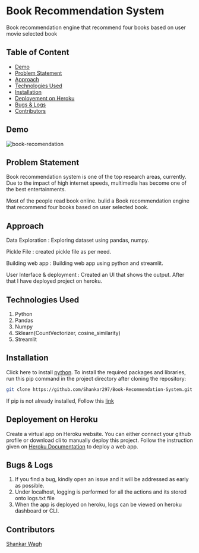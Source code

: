 # Book Recommendation System
Book recommendation engine that recommend four books based on user movie selected book

## Table of Content
  * [Demo](#demo)
  * [Problem Statement](#problem-statement)
  * [Approach](#approach)
  * [Technologies Used](#technologies-used)
  * [Installation](#installation)
  * [Deployement on Heroku](#deployement-on-heroku)
  * [Bugs & Logs](#bugs--logs)
  * [Contributors](#contributors)

## Demo
![book-recomendation](https://user-images.githubusercontent.com/76767335/171601603-cda30299-ca3b-4a62-9c4b-c1fe16992510.gif)


## Problem Statement
Book recommendation system is one of the top research areas, currently. Due to the impact of high internet speeds, multimedia has become one of the best entertainments. 

Most of the people read book online. bulid a Book recommendation engine that recommend four books based on user selected book.

## Approach
Data Exploration : Exploring dataset using pandas, numpy.

Pickle File : created pickle file as per need.

Building web app : Building web app using python and streamlit.

User Interface & deployment :  Created an UI that shows the output.
                          After that I have deployed project on heroku.
## Technologies Used
 
   1. Python 
   2. Pandas
   3. Numpy
   4. Sklearn(CountVectorizer, cosine_similarity)
   5. Streamlit

## Installation
Click here to install [python](https://www.python.org/downloads/). To install the required packages and libraries, run this pip command in the project directory after cloning the repository:
```bash
git clone https://github.com/Shankar297/Book-Recommendation-System.git
```

If pip is not already installed, Follow this [link](https://pip.pypa.io/en/stable/installation/)

## Deployement on Heroku
Create a virtual app on Heroku website. You can either connect your github profile or download cli to manually deploy this project.
Follow the instruction given on [Heroku Documentation](https://devcenter.heroku.com/articles/getting-started-with-python) to deploy a web app.

## Bugs & Logs

1. If you find a bug, kindly open an issue and it will be addressed as early as possible.
2. Under localhost, logging is performed for all the actions and its stored onto logs.txt file
3. When the app is deployed on heroku, logs can be viewed on  heroku dashboard or CLI.

## Contributors
  [Shankar Wagh](https://github.com/Shankar297)
